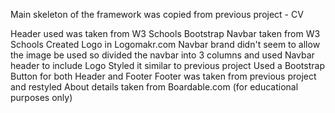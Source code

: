 Main skeleton of the framework was copied from previous project - CV

Header used was taken from W3 Schools
Bootstrap Navbar taken from W3 Schools
Created Logo in Logomakr.com
Navbar brand didn't seem to allow the image be used so divided the navbar into 3 columns and used Navbar header to include Logo
Styled it similar to previous project
Used a Bootstrap Button for both Header and Footer
Footer was taken from previous project and restyled
About details taken from Boardable.com (for educational purposes only)
